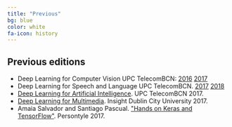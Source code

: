 ```yaml
---
title: "Previous"
bg: blue
color: white
fa-icon: history
---
```


## Previous editions

* Deep Learning for Computer Vision UPC TelecomBCN: [2016][DLCV2016] [2017][DLCV2017]
* Deep Learning for Speech and Language UPC TelecomBCN. [2017][DLSL2017] [2018][DLSL2018]
* [Deep Learning for Artificial Intelligence][DLAI2017]. UPC TelecomBCN 2017.
* [Deep Learning for Multimedia][DLMM2017]. Insight Dublin City University 2017.
* Amaia Salvador and Santiago Pascual. ["Hands on Keras and TensorFlow"][Persontyle2017]. Persontyle 2017.


[DLAI2017]: https://telecombcn-dl.github.io/2017-dlai/
[DLCV2016]: http://imatge-upc.github.io/telecombcn-2016-dlcv/
[DLCV2017]: https://telecombcn-dl.github.io/2017-dlcv/
[DLSL2017]: https://telecombcn-dl.github.io/2017-dlsl/
[DLSL2018]: https://telecombcn-dl.github.io/2018-dlsl/
[DLMM2017]: https://telecombcn-dl.github.io/dlmm-2017-dcu/
[Persontyle2017]: https://github.com/telecombcn-dl/2017-persontyle

[Image]: http://www.slideshare.net/xavigiro/deep-learning-for-computer-vision-14-image-analytics-lasalle-2016
[Object]: http://www.slideshare.net/xavigiro/deep-learning-for-computer-vision-24-object-analytics-lasalle-2016
[Videos]: http://www.slideshare.net/xavigiro/deep-learning-for-computer-vision-34-video-analytics-lasalle-2016
[Beyond]: http://www.slideshare.net/xavigiro/deep-learning-for-computer-vision-44-beyond-vision-lasalle-2016

